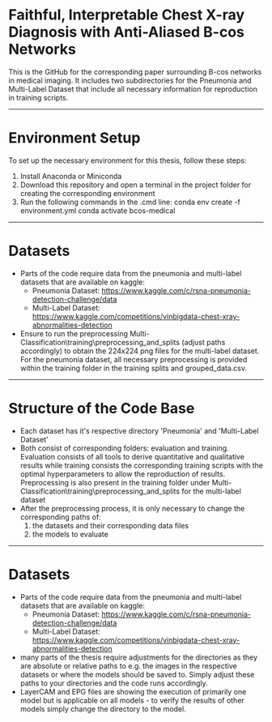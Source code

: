 # Faithful, Interpretable Chest X-ray Diagnosis with Anti-Aliased B-cos Networks

This is the GitHub for the corresponding paper surrounding B-cos networks in medical imaging.
It includes two subdirectories for the Pneumonia and Multi-Label Dataset that include all necessary information for reproduction in training scripts.

-----

# Environment Setup
To set up the necessary environment for this thesis, follow these steps:
1. Install Anaconda or Miniconda
2. Download this repository and open a terminal in the project folder for creating the corresponding environment
3. Run the following commands in the .cmd line:
   conda env create -f environment.yml
   conda activate bcos-medical

------------------------

# Datasets
- Parts of the code require data from the pneumonia and multi-label datasets that are available on kaggle:
   - Pneumonia Dataset: https://www.kaggle.com/c/rsna-pneumonia-detection-challenge/data
   - Multi-Label Dataset: https://www.kaggle.com/competitions/vinbigdata-chest-xray-abnormalities-detection
- Ensure to run the preprocessing Multi-Classification\training\preprocessing_and_splits (adjust paths accordingly) to obtain the 224x224 png files for the multi-label dataset. For the pneumonia dataset, all necessary preprocessing is provided within the training folder in the training splits and grouped_data.csv.
------------------------

# Structure of the Code Base
- Each dataset has it's respective directory 'Pneumonia' and 'Multi-Label Dataset'
- Both consist of corresponding folders: evaluation and training. Evaluation consists of all tools to derive quantitative and qualitative results while training consists the corresponding training scripts with the optimal hyperparameters to allow the reproduction of results. Preprocessing is also present in the training folder under   Multi-Classification\training\preprocessing_and_splits for the multi-label dataset
- After the preprocessing process, it is only necessary to change the corresponding paths of:
  1) the datasets and their corresponding data files 
  2) the models to evaluate
------------------------
# Datasets
- Parts of the code require data from the pneumonia and multi-label datasets that are available on kaggle:
   - Pneumonia Dataset: https://www.kaggle.com/c/rsna-pneumonia-detection-challenge/data
   - Multi-Label Dataset: https://www.kaggle.com/competitions/vinbigdata-chest-xray-abnormalities-detection
- many parts of the thesis require adjustments for the directories as they are absolute or relative paths to e.g. the images in the respective datasets or where the models should be saved to. Simply adjust these paths to your directories and the code runs accordingly.
- LayerCAM and EPG files are showing the execution of primarily one model but is applicable on all models - to verify the results of other models simply change the directory to the model.
